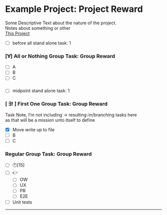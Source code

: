 # Example Project: Project Reward

Some Descriptive Text about the nature of the project.  
Notes about something or other  
[This Project](https://codesandbox.io/s/w2mv98z30w)

-   [ ] before all stand alone task: 1

### [∀] All or Nothing Group Task: Group Reward

-   [ ] A
-   [ ] B
-   [ ] C

###

-   [ ] midpoint stand alone task: 1

### [ ∃! ] First One Group Task: Group Reward

Task Note, I’m not including -> resulting-in/branching tasks here  
as that will be a mission unto itself to define

-   [x] Move write up to file
-   [ ] B
-   [ ] C

### Regular Group Task: Group Reward

-   [ ] 🕐[15]
-   [ ] 👉
    -   [ ] OW
    -   [ ] UX
    -   [ ] PR
    -   [ ] E2E
-   [ ] Unit tests

---
